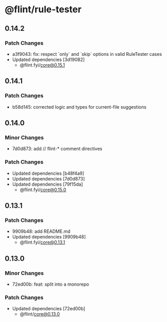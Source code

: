 # @flint/rule-tester

## 0.14.2

### Patch Changes

- a3f9043: fix: respect \`only\` and \`skip\` options in valid RuleTester cases
- Updated dependencies [3d19082]
  - @flint.fyi/core@0.15.1

## 0.14.1

### Patch Changes

- b58d145: corrected logic and types for current-file suggestions

## 0.14.0

### Minor Changes

- 7d0d873: add // flint-\* comment directives

### Patch Changes

- Updated dependencies [b48f4a9]
- Updated dependencies [7d0d873]
- Updated dependencies [79f15da]
  - @flint.fyi/core@0.15.0

## 0.13.1

### Patch Changes

- 9909b48: add README.md
- Updated dependencies [9909b48]
  - @flint.fyi/core@0.13.1

## 0.13.0

### Minor Changes

- 72ed00b: feat: split into a monorepo

### Patch Changes

- Updated dependencies [72ed00b]
  - @flint/core@0.13.0
